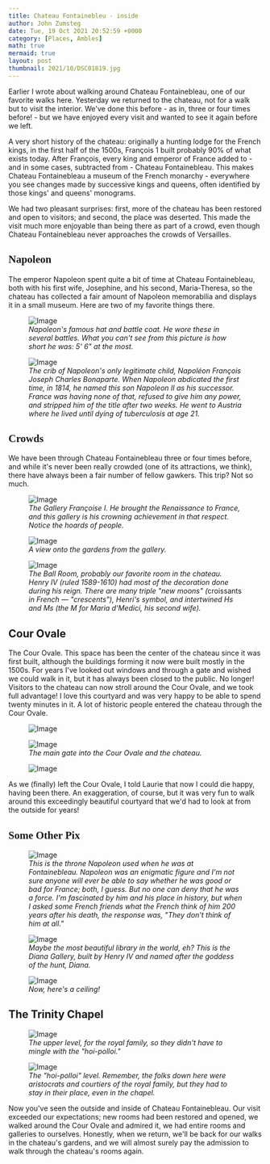 ```yaml
---
title: Chateau Fontainebleu - inside
author: John Zumsteg
date: Tue, 19 Oct 2021 20:52:59 +0000
category: [Places, Ambles]
math: true
mermaid: true
layout: post
thumbnail: 2021/10/DSC01819.jpg
---
```


Earlier I wrote about walking around Chateau Fontainebleau, one of our favorite walks here. Yesterday we returned to the chateau, not for a walk but to visit the interior. We've done this before - as in, three or four times before! - but we have enjoyed every visit and wanted to see it again before we left.

A very short history of the chateau: originally a hunting lodge for the French kings, in the first half of the 1500s, François 1 built probably 90% of what exists today. After François, every king and emperor of France added to - and in some cases, subtracted from - Chateau Fontainebleau. This makes Chateau Fontainebleau a museum of the French monarchy - everywhere you see changes made by successive kings and queens, often identified by those kings' and queens' monograms.

We had two pleasant surprises: first, more of the chateau has been restored and open to visitors; and second, the place was deserted. This made the visit much more enjoyable than being there as part of a crowd, even though Chateau Fontainebleau never approaches the crowds of Versailles.
<h2 style="font-family: verdana;">Napoleon</h2>
The emperor Napoleon spent quite a bit of time at Chateau Fontainebleau, both with his first wife, Josephine, and his second, Maria-Theresa, so the chateau has collected a fair amount of Napoleon memorabilia and displays it in a small museum. Here are two of my favorite things there.

<figure class = "portrait">
	<img src="{{"/assets/images/2021/10/DSC01819.jpg" | prepend: site.baseurl | prepend: site.url }}" alt="Image"/>
	<figcaption><em>Napoleon's famous hat and battle coat. He wore these in several battles. What you can't see from this picture is how short he was: 5' 6" at the most.</em></figcaption>
</figure>

<figure class="landscape">
	<img src="{{"/assets/images/2021/10/DSC01820.jpg" | prepend: site.baseurl | prepend: site.url }}" alt="Image"  />
	<figcaption><em>The crib of Napoleon's only legitimate child, Napoléon François Joseph Charles Bonaparte. When Napoleon abdicated the first time, in 1814, he named this son Napoleon II as his successor. France was having none of that, refused to give him any power, and stripped him of the title after two weeks. He went to Austria where he lived until dying of tuberculosis at age 21.</em></figcaption>
</figure>


<h2 style="font-family: verdana;">Crowds</h2>
We have been through Chateau Fontainebleau three or four times before, and while it's never been really crowded (one of its attractions, we think), there have always been a fair number of fellow gawkers. This trip? Not so much.

<figure class="landscape">
	<img src="{{"/assets/images/2021/10/DSC01846.jpg" | prepend: site.baseurl | prepend: site.url }}" alt="Image"/>
	<figcaption><em>The Gallery Françoise I. He brought the Renaissance to France, and this gallery is his crowning achievement in that respect. Notice the hoards of people.</em></figcaption>
</figure>



<figure class = "landscape">
	<img src="{{"/assets/images/2021/10/DSC01843.jpg" | prepend: site.baseurl | prepend: site.url }}" alt="Image"  />
	<figcaption><em>A view onto the gardens from the gallery.</em></figcaption>
</figure>



<figure class="landscape">
	<img src="{{"/assets/images/2021/10/DSC01867.jpg" | prepend: site.baseurl | prepend: site.url }}" alt="Image"/>
	<figcaption><em>The Ball Room, probably our favorite room in the chateau.  Henry IV (ruled 1589-1610) had most of the decoration done during his reign. There are many triple "new moons" (</em>croissants<em> in French &mdash; "crescents"), Henri's symbol, and intertwined Hs and Ms (the M for Maria d'Medici, his second wife).</em></figcaption>
</figure>


<h2>Cour Ovale</h2>
The Cour Ovale. This space has been the center of the chateau since it was first built, although the buildings forming it now were built mostly in the 1500s. For years I've looked out windows and through a gate and wished we could walk in it, but it has always been closed to the public. No longer! Visitors to the chateau can now stroll around the Cour Ovale, and we took full advantage! I love this courtyard and was very happy to be able to spend twenty minutes in it. A lot of historic people entered the chateau through the Cour Ovale.

<figure class = "landscape">
	<img src="{{"/assets/images/2021/10/DSC01901.jpg" | prepend: site.baseurl | prepend: site.url }}" alt="Image"  />
	<figcaption></figcaption>
</figure>



<figure class="landscape">
	<img src="{{"/assets/images/2021/10/DSC01911.jpg" | prepend: site.baseurl | prepend: site.url }}" alt="Image"/>
	<figcaption><em>The main gate into the Cour Ovale and the chateau.</em></figcaption>
</figure>


<figure class="portrait">
	<img src="{{"/assets/images/2021/10/DSC01915.jpg" | prepend: site.baseurl | prepend: site.url }}" alt="Image" />
	<figcaption><em></em></figcaption>
</figure>

As we (finally) left the Cour Ovale, I told Laurie that now I could die happy, having been there. An exaggeration, of course, but it was very fun to walk around this exceedingly beautiful courtyard that we'd had to look at from the outside for years!
<h2 style="font-family: verdana;">Some Other Pix</h2>
<figure class = "portrait">
	<img src="{{"/assets/images/2021/10/DSC01924.jpg" | prepend: site.baseurl | prepend: site.url }}" alt="Image" />
	<figcaption><em>This is the throne Napoleon used when he was at Fontainebleau. Napoleon was an enigmatic figure and I'm not sure anyone will ever be able to say whether he was good or bad for France; both, I guess. But no one can deny that he was a force. I'm fascinated by him and his place in history, but when I asked some French friends what the French think of him 200 years after his death, the response was, "They don't think of him at all."</em></figcaption>
</figure>



<figure class="landscape">
	<img src="{{"/assets/images/2021/10/DSC01921.jpg" | prepend: site.baseurl | prepend: site.url }}" alt="Image" />
	<figcaption><em>Maybe the most beautiful library in the world, eh? This is the Diana Gallery, built by Henry IV and named after the goddess of the hunt, Diana.</em></figcaption>
</figure>



<figure class="landscape">
	<img src="{{"/assets/images/2021/10/DSC01857.jpg" | prepend: site.baseurl | prepend: site.url }}" alt="Image" />
	<figcaption><em>Now, here's a ceiling!</em></figcaption>
</figure>


<h2>The Trinity Chapel</h2>
<figure class="landscape">
	<img src="{{"/assets/images/2021/10/DSC01827.jpg" | prepend: site.baseurl | prepend: site.url }}" alt="Image"/>
	<figcaption><em>The upper level, for the royal family, so they didn't have to mingle with the "hoi-polloi."</em></figcaption>
</figure>



<figure class = "portrait">
	<img src="{{"/assets/images/2021/10/DSC01928.jpg" | prepend: site.baseurl | prepend: site.url }}" alt="Image" />
	<figcaption><em>The "hoi-polloi" level. Remember, the folks down here were aristocrats and courtiers of the royal family, but they had to stay in their place, even in the chapel.</em></figcaption>
</figure>



Now you've seen the outside and inside of Chateau Fontainebleau. Our visit exceeded our expectations; new rooms had been restored and opened, we walked around the Cour Ovale and admired it, we had entire rooms and galleries to ourselves. Honestly, when we return, we'll be back for our walks in the chateau's gardens, and we will almost surely pay the admission to walk through the chateau's rooms again.
